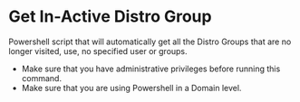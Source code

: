 # Get In-Active Distro Group
Powershell script that will automatically get all the Distro Groups that are no longer visited, use, no specified user or groups.
* Make sure that you have administrative privileges before running this command.
* Make sure that you are using Powershell in a Domain level.
